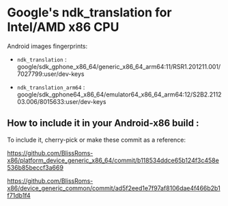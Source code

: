 # Google's ndk_translation for Intel/AMD x86 CPU

Android images fingerprints:

- `ndk_translation` : google/sdk_gphone_x86_64/generic_x86_64_arm64:11/RSR1.201211.001/7027799:user/dev-keys

- `ndk_translation_arm64` : google/sdk_gphone64_x86_64/emulator64_x86_64_arm64:12/S2B2.211203.006/8015633:user/dev-keys


## How to include it in your Android-x86 build :
To include it, cherry-pick or make these commit as a reference:

https://github.com/BlissRoms-x86/platform_device_generic_x86_64/commit/b118534ddce65b124f3c458e536b85beccf3a669

https://github.com/BlissRoms-x86/device_generic_common/commit/ad5f2eed1e7f97af8106dae4f466b2b1f71db1f4
